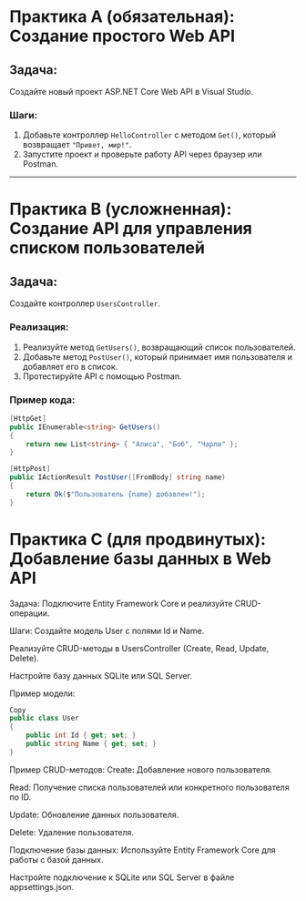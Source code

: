 # Практика A (обязательная): Создание простого Web API

## Задача:
Создайте новый проект ASP.NET Core Web API в Visual Studio.

### Шаги:
1. Добавьте контроллер `HelloController` с методом `Get()`, который возвращает `"Привет, мир!"`.
2. Запустите проект и проверьте работу API через браузер или Postman.

---

# Практика B (усложненная): Создание API для управления списком пользователей

## Задача:
Создайте контроллер `UsersController`.

### Реализация:
1. Реализуйте метод `GetUsers()`, возвращающий список пользователей.
2. Добавьте метод `PostUser()`, который принимает имя пользователя и добавляет его в список.
3. Протестируйте API с помощью Postman.

### Пример кода:
```csharp
[HttpGet]
public IEnumerable<string> GetUsers()
{
    return new List<string> { "Алиса", "Боб", "Чарли" };
}

[HttpPost]
public IActionResult PostUser([FromBody] string name)
{
    return Ok($"Пользователь {name} добавлен!");
}
```

# Практика C (для продвинутых): Добавление базы данных в Web API
Задача:
Подключите Entity Framework Core и реализуйте CRUD-операции.

Шаги:
Создайте модель User с полями Id и Name.

Реализуйте CRUD-методы в UsersController (Create, Read, Update, Delete).

Настройте базу данных SQLite или SQL Server.

Пример модели:
```csharp
Copy
public class User
{
    public int Id { get; set; }
    public string Name { get; set; }
}
```
Пример CRUD-методов:
Create: Добавление нового пользователя.

Read: Получение списка пользователей или конкретного пользователя по ID.

Update: Обновление данных пользователя.

Delete: Удаление пользователя.

Подключение базы данных:
Используйте Entity Framework Core для работы с базой данных.

Настройте подключение к SQLite или SQL Server в файле appsettings.json.